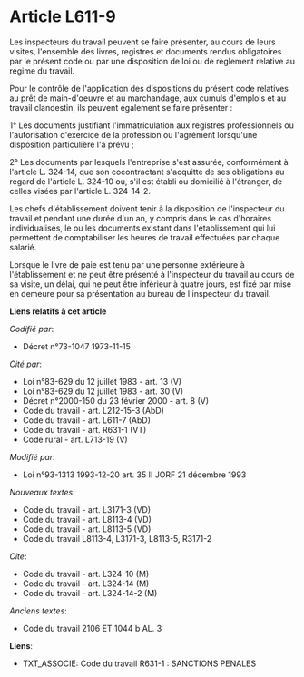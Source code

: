 # Article L611-9

Les inspecteurs du travail peuvent se faire présenter, au cours de leurs visites, l'ensemble des livres, registres et
documents rendus obligatoires par le présent code ou par une disposition de loi ou de règlement relative au régime du
travail.

Pour le contrôle de l'application des dispositions du présent code relatives au prêt de main-d'oeuvre et au marchandage, aux
cumuls d'emplois et au travail clandestin, ils peuvent également se faire présenter :

1° Les documents justifiant l'immatriculation aux registres professionnels ou l'autorisation d'exercice de la profession ou
l'agrément lorsqu'une disposition particulière l'a prévu ;

2° Les documents par lesquels l'entreprise s'est assurée, conformément à l'article L. 324-14, que son cocontractant
s'acquitte de ses obligations au regard de l'article L. 324-10 ou, s'il est établi ou domicilié à l'étranger, de celles
visées par l'article L. 324-14-2.

Les chefs d'établissement doivent tenir à la disposition de l'inspecteur du travail et pendant une durée d'un an, y compris
dans le cas d'horaires individualisés, le ou les documents existant dans l'établissement qui lui permettent de comptabiliser
les heures de travail effectuées par chaque salarié.

Lorsque le livre de paie est tenu par une personne extérieure à l'établissement et ne peut être présenté à l'inspecteur du
travail au cours de sa visite, un délai, qui ne peut être inférieur à quatre jours, est fixé par mise en demeure pour sa
présentation au bureau de l'inspecteur du travail.

**Liens relatifs à cet article**

_Codifié par_:

  - Décret n°73-1047 1973-11-15

_Cité par_:

  - Loi n°83-629 du 12 juillet 1983 - art. 13 (V)
  - Loi n°83-629 du 12 juillet 1983 - art. 30 (V)
  - Décret n°2000-150 du 23 février 2000 - art. 8 (V)
  - Code du travail - art. L212-15-3 (AbD)
  - Code du travail - art. L611-7 (AbD)
  - Code du travail - art. R631-1 (VT)
  - Code rural - art. L713-19 (V)

_Modifié par_:

  - Loi n°93-1313 1993-12-20 art. 35 II JORF 21 décembre 1993

_Nouveaux textes_:

  - Code du travail - art. L3171-3 (VD)
  - Code du travail - art. L8113-4 (VD)
  - Code du travail - art. L8113-5 (VD)
  - Code du travail L8113-4, L3171-3, L8113-5, R3171-2

_Cite_:

  - Code du travail - art. L324-10 (M)
  - Code du travail - art. L324-14 (M)
  - Code du travail - art. L324-14-2 (M)

_Anciens textes_:

  - Code du travail 2106 ET 1044  b AL. 3

**Liens**:

  - TXT_ASSOCIE: Code du travail R631-1 : SANCTIONS PENALES
